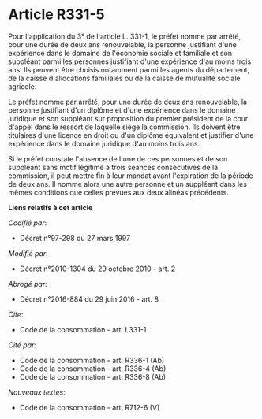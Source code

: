 # Article R331-5

Pour l'application du 3° de l'article L. 331-1, le préfet nomme par arrêté, pour une durée de deux ans renouvelable, la
personne justifiant d'une expérience dans le domaine de l'économie sociale et familiale et son suppléant parmi les personnes
justifiant d'une expérience d'au moins trois ans. Ils peuvent être choisis notamment parmi les agents du département, de la
caisse d'allocations familiales ou de la caisse de mutualité sociale agricole. 

Le préfet nomme par arrêté, pour une durée de deux ans renouvelable, la personne justifiant d'un diplôme et d'une expérience
dans le domaine juridique et son suppléant sur proposition du premier président de la cour d'appel dans le ressort de
laquelle siège la commission. Ils doivent être titulaires d'une licence en droit ou d'un diplôme équivalent et justifier
d'une expérience dans le domaine juridique d'au moins trois ans. 

Si le préfet constate l'absence de l'une de ces personnes et de son suppléant sans motif légitime à trois séances
consécutives de la commission, il peut mettre fin à leur mandat avant l'expiration de la période de deux ans. Il nomme alors
une autre personne et un suppléant dans les mêmes conditions que celles prévues aux deux alinéas précédents.

**Liens relatifs à cet article**

_Codifié par_:

  - Décret n°97-298 du 27 mars 1997

_Modifié par_:

  - Décret n°2010-1304 du 29 octobre 2010 - art. 2

_Abrogé par_:

  - Décret n°2016-884 du 29 juin 2016 - art. 8

_Cite_:

  - Code de la consommation - art. L331-1

_Cité par_:

  - Code de la consommation - art. R336-1 (Ab)
  - Code de la consommation - art. R336-4 (Ab)
  - Code de la consommation - art. R336-8 (Ab)

_Nouveaux textes_:

  - Code de la consommation - art. R712-6 (V)

